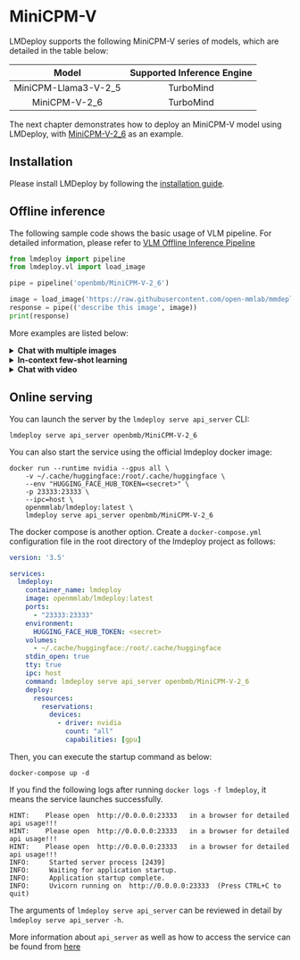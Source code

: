 # MiniCPM-V

LMDeploy supports the following MiniCPM-V series of models, which are detailed in the table below:

|        Model         | Supported Inference Engine |
| :------------------: | :------------------------: |
| MiniCPM-Llama3-V-2_5 |         TurboMind          |
|    MiniCPM-V-2_6     |         TurboMind          |

The next chapter demonstrates how to deploy an MiniCPM-V model using LMDeploy, with [MiniCPM-V-2_6](https://huggingface.co/openbmb/MiniCPM-V-2_6) as an example.

## Installation

Please install LMDeploy by following the [installation guide](../installation.md).

## Offline inference

The following sample code shows the basic usage of VLM pipeline. For detailed information, please refer to [VLM Offline Inference Pipeline](./vl_pipeline.md)

```python
from lmdeploy import pipeline
from lmdeploy.vl import load_image

pipe = pipeline('openbmb/MiniCPM-V-2_6')

image = load_image('https://raw.githubusercontent.com/open-mmlab/mmdeploy/main/tests/data/tiger.jpeg')
response = pipe(('describe this image', image))
print(response)
```

More examples are listed below:

<details>
  <summary>
    <b>Chat with multiple images</b>
  </summary>

```python
from lmdeploy import pipeline, GenerationConfig

pipe = pipeline('openbmb/MiniCPM-V-2_6', log_level='INFO')
messages = [
    dict(role='user', content=[
        dict(type='text', text='Describe the two images in detail.'),
        dict(type='image_url', image_url=dict(max_slice_nums=9, url='https://raw.githubusercontent.com/OpenGVLab/InternVL/main/internvl_chat/examples/image1.jpg')),
        dict(type='image_url', image_url=dict(max_slice_nums=9, url='https://raw.githubusercontent.com/OpenGVLab/InternVL/main/internvl_chat/examples/image2.jpg'))
    ])
]
out = pipe(messages, gen_config=GenerationConfig(top_k=1))
print(out.text)

messages.append(dict(role='assistant', content=out.text))
messages.append(dict(role='user', content='What are the similarities and differences between these two images.'))
out = pipe(messages, gen_config=GenerationConfig(top_k=1))
print(out.text)
```

</details>

<details>
  <summary>
    <b>In-context few-shot learning</b>
  </summary>

```python
from lmdeploy import pipeline, GenerationConfig

pipe = pipeline('openbmb/MiniCPM-V-2_6', log_level='INFO')

question = "production date"
messages = [
    dict(role='user', content=[
        dict(type='text', text=question),
        dict(type='image_url', image_url=dict(url='example1.jpg')),
    ]),
    dict(role='assistant', content='2023.08.04'),
    dict(role='user', content=[
        dict(type='text', text=question),
        dict(type='image_url', image_url=dict(url='example2.jpg')),
    ]),
    dict(role='assistant', content='2007.04.24'),
    dict(role='user', content=[
        dict(type='text', text=question),
        dict(type='image_url', image_url=dict(url='test.jpg')),
    ])
]
out = pipe(messages, gen_config=GenerationConfig(top_k=1))
print(out.text)
```

</details>

<details>
  <summary>
    <b>Chat with video</b>
  </summary>

```python
from lmdeploy import pipeline, GenerationConfig
from lmdeploy.vl.utils import encode_image_base64
import torch
from PIL import Image
from transformers import AutoModel, AutoTokenizer
from decord import VideoReader, cpu    # pip install decord

pipe = pipeline('openbmb/MiniCPM-V-2_6', log_level='INFO')

MAX_NUM_FRAMES=64 # if cuda OOM set a smaller number
def encode_video(video_path):
    def uniform_sample(l, n):
        gap = len(l) / n
        idxs = [int(i * gap + gap / 2) for i in range(n)]
        return [l[i] for i in idxs]
    vr = VideoReader(video_path, ctx=cpu(0))
    sample_fps = round(vr.get_avg_fps() / 1)  # FPS
    frame_idx = [i for i in range(0, len(vr), sample_fps)]
    if len(frame_idx) > MAX_NUM_FRAMES:
        frame_idx = uniform_sample(frame_idx, MAX_NUM_FRAMES)
    frames = vr.get_batch(frame_idx).asnumpy()
    frames = [Image.fromarray(v.astype('uint8')) for v in frames]
    print('num frames:', len(frames))
    return frames

video_path="video_test.mp4"
frames = encode_video(video_path)
question = "Describe the video"

content=[dict(type='text', text=question)]
for frame in frames:
    content.append(dict(type='image_url', image_url=dict(use_image_id=False, max_slice_nums=2,
        url=f'data:image/jpeg;base64,{encode_image_base64(frame)}')))

messages = [dict(role='user', content=content)]
out = pipe(messages, gen_config=GenerationConfig(top_k=1))
print(out.text)
```

</details>

## Online serving

You can launch the server by the `lmdeploy serve api_server` CLI:

```shell
lmdeploy serve api_server openbmb/MiniCPM-V-2_6
```

You can also start the service using the official lmdeploy docker image:

```shell
docker run --runtime nvidia --gpus all \
    -v ~/.cache/huggingface:/root/.cache/huggingface \
    --env "HUGGING_FACE_HUB_TOKEN=<secret>" \
    -p 23333:23333 \
    --ipc=host \
    openmmlab/lmdeploy:latest \
    lmdeploy serve api_server openbmb/MiniCPM-V-2_6
```

The docker compose is another option. Create a `docker-compose.yml` configuration file in the root directory of the lmdeploy project as follows:

```yaml
version: '3.5'

services:
  lmdeploy:
    container_name: lmdeploy
    image: openmmlab/lmdeploy:latest
    ports:
      - "23333:23333"
    environment:
      HUGGING_FACE_HUB_TOKEN: <secret>
    volumes:
      - ~/.cache/huggingface:/root/.cache/huggingface
    stdin_open: true
    tty: true
    ipc: host
    command: lmdeploy serve api_server openbmb/MiniCPM-V-2_6
    deploy:
      resources:
        reservations:
          devices:
            - driver: nvidia
              count: "all"
              capabilities: [gpu]
```

Then, you can execute the startup command as below:

```shell
docker-compose up -d
```

If you find the following logs after running `docker logs -f lmdeploy`, it means the service launches successfully.

```text
HINT:    Please open  http://0.0.0.0:23333   in a browser for detailed api usage!!!
HINT:    Please open  http://0.0.0.0:23333   in a browser for detailed api usage!!!
HINT:    Please open  http://0.0.0.0:23333   in a browser for detailed api usage!!!
INFO:     Started server process [2439]
INFO:     Waiting for application startup.
INFO:     Application startup complete.
INFO:     Uvicorn running on  http://0.0.0.0:23333  (Press CTRL+C to quit)
```

The arguments of `lmdeploy serve api_server` can be reviewed in detail by `lmdeploy serve api_server -h`.

More information about `api_server` as well as how to access the service can be found from [here](api_server_vl.md)
